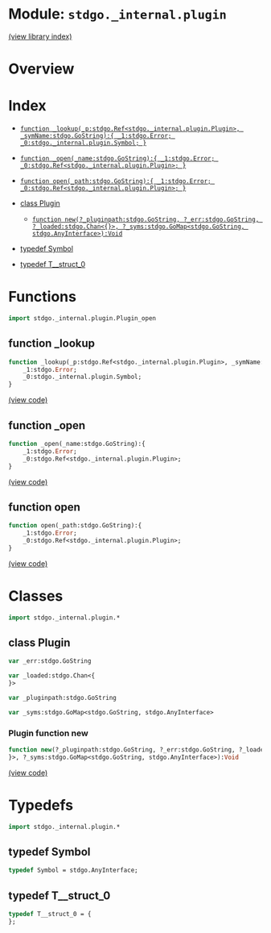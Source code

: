 # Module: `stdgo._internal.plugin`

[(view library index)](../../stdgo.md)


# Overview


# Index


- [`function _lookup(_p:stdgo.Ref<stdgo._internal.plugin.Plugin>, _symName:stdgo.GoString):{
	_1:stdgo.Error;
	_0:stdgo._internal.plugin.Symbol;
}`](<#function-_lookup>)

- [`function _open(_name:stdgo.GoString):{
	_1:stdgo.Error;
	_0:stdgo.Ref<stdgo._internal.plugin.Plugin>;
}`](<#function-_open>)

- [`function open(_path:stdgo.GoString):{
	_1:stdgo.Error;
	_0:stdgo.Ref<stdgo._internal.plugin.Plugin>;
}`](<#function-open>)

- [class Plugin](<#class-plugin>)

  - [`function new(?_pluginpath:stdgo.GoString, ?_err:stdgo.GoString, ?_loaded:stdgo.Chan<{}>, ?_syms:stdgo.GoMap<stdgo.GoString, stdgo.AnyInterface>):Void`](<#plugin-function-new>)

- [typedef Symbol](<#typedef-symbol>)

- [typedef T\_\_struct\_0](<#typedef-t__struct_0>)

# Functions


```haxe
import stdgo._internal.plugin.Plugin_open
```


## function \_lookup


```haxe
function _lookup(_p:stdgo.Ref<stdgo._internal.plugin.Plugin>, _symName:stdgo.GoString):{
	_1:stdgo.Error;
	_0:stdgo._internal.plugin.Symbol;
}
```


[\(view code\)](<./Plugin_open.hx#L2>)


## function \_open


```haxe
function _open(_name:stdgo.GoString):{
	_1:stdgo.Error;
	_0:stdgo.Ref<stdgo._internal.plugin.Plugin>;
}
```


[\(view code\)](<./Plugin_open.hx#L2>)


## function open


```haxe
function open(_path:stdgo.GoString):{
	_1:stdgo.Error;
	_0:stdgo.Ref<stdgo._internal.plugin.Plugin>;
}
```


[\(view code\)](<./Plugin_open.hx#L2>)


# Classes


```haxe
import stdgo._internal.plugin.*
```


## class Plugin


```haxe
var _err:stdgo.GoString
```


```haxe
var _loaded:stdgo.Chan<{
}>
```


```haxe
var _pluginpath:stdgo.GoString
```


```haxe
var _syms:stdgo.GoMap<stdgo.GoString, stdgo.AnyInterface>
```


### Plugin function new


```haxe
function new(?_pluginpath:stdgo.GoString, ?_err:stdgo.GoString, ?_loaded:stdgo.Chan<{
}>, ?_syms:stdgo.GoMap<stdgo.GoString, stdgo.AnyInterface>):Void
```


[\(view code\)](<./Plugin_Plugin.hx#L7>)


# Typedefs


```haxe
import stdgo._internal.plugin.*
```


## typedef Symbol


```haxe
typedef Symbol = stdgo.AnyInterface;
```


## typedef T\_\_struct\_0


```haxe
typedef T__struct_0 = {
};
```


